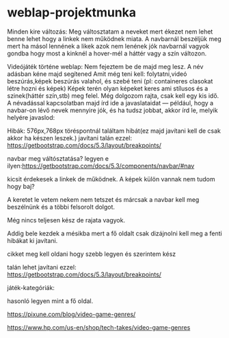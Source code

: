 # weblap-projektmunka
Minden kire változás:
Meg váltosztatam a neveket mert ékezet nem lehet benne lehet hogy a linkek nem működnek miata.
A navbarnál beszéljük  meg mert ha másol lennének a likek azok nem lenének jók
navbarnál vagyok gondba hogy most a kinknél a hover-mél a háttér vagy a szín változon.

Videójáték történe weblap:
Nem fejeztem be de majd meg lesz.
A név adásban kéne majd segítened
Amit még teni kell:
folytatni,videó beszúrás,képek beszúrás valahol, és szebé teni (pl: containeres clasokat létre hozni és képek)
Képek terén olyan képeket keres ami stílusos és a szinek(háttér szín,stb) meg felel.
Még dolgozom rajta, csak kell egy kis idő. 
A névadással kapcsolatban majd írd ide a javaslataidat — például, hogy a navbar-on lévő nevek mennyire jók, és ha tudsz jobbat, akkor írd le, melyik helyére javaslod:


Hibák:
576px,768px töréspontnál találtam hibát(ez majd javítani kell de csak akkor ha készen leszek.)
javítani talán ezzel:
https://getbootstrap.com/docs/5.3/layout/breakpoints/

navbar meg váltósztatása?
legyen e ilyen:https://getbootstrap.com/docs/5.3/components/navbar/#nav

kicsit érdekesek a linkek de működnek.
A képek külön vannak nem  tudom hogy baj?

A keretet le vetem nekem nem tetszet és márcsak a navbar kell meg beszélnünk és a többi felsorolt dolgot.

Még nincs teljesen kész de rajata vagyok.

Addig bele kezdek a mésikba mert a fő oldalt csak dizájnolni kell meg a fenti hibákat ki javítani.

cikket meg kell oldani hogy szebb legyen és szerintem kész

talán lehet javítani ezzel:
https://getbootstrap.com/docs/5.3/layout/breakpoints/

játék-kategóriák:

hasonló legyen mint a fő oldal.

https://pixune.com/blog/video-game-genres/

https://www.hp.com/us-en/shop/tech-takes/video-game-genres